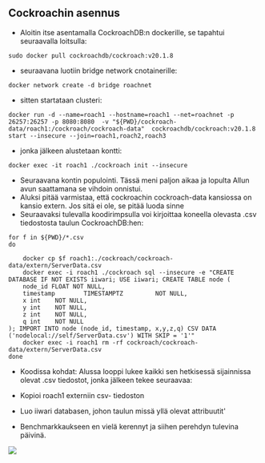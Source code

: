 ## Cockroachin asennus

- Aloitin itse asentamalla CockroachDB:n dockerille, se tapahtui seuraavalla loitsulla:

`sudo docker pull cockroachdb/cockroach:v20.1.8`

- seuraavana luotiin bridge network cnotainerille:

`docker network create -d bridge roachnet`

- sitten startataan clusteri:

`docker run -d --name=roach1 --hostname=roach1 --net=roachnet -p 26257:26257 -p 8080:8080  -v "${PWD}/cockroach-data/roach1:/cockroach/cockroach-data"  cockroachdb/cockroach:v20.1.8 start --insecure --join=roach1,roach2,roach3`

- jonka jälkeen alustetaan kontti:

`docker exec -it roach1 ./cockroach init --insecure`

- Seuraavana kontin populointi. Tässä meni paljon aikaa ja lopulta Allun avun saattamana se vihdoin onnistui.
- Aluksi pitää varmistaa, että cockroachin cockroach-data kansiossa on kansio extern. Jos sitä ei ole, se pitää luoda sinne
- Seuraavaksi tulevalla koodirimpsulla voi kirjoittaa koneella olevasta .csv tiedostosta taulun CockroachDB:hen:

```
for f in ${PWD}/*.csv
do
   
    docker cp $f roach1:./cockroach/cockroach-data/extern/ServerData.csv
    docker exec -i roach1 ./cockroach sql --insecure -e "CREATE DATABASE IF NOT EXISTS iiwari; USE iiwari; CREATE TABLE node (
    node_id FLOAT NOT NULL,
    timestamp        TIMESTAMPTZ         NOT NULL,
    x int    NOT NULL,
    y int    NOT NULL,
    z int    NOT NULL,
    q int    NOT NULL
); IMPORT INTO node (node_id, timestamp, x,y,z,q) CSV DATA ('nodelocal://self/ServerData.csv') WITH SKIP = '1'"
    docker exec -i roach1 rm -rf cockroach/cockroach-data/extern/ServerData.csv
done
```
- Koodissa kohdat: Alussa looppi lukee kaikki sen hetkisessä sijainnissa olevat .csv tiedostot, jonka jälkeen tekee seuraavaa:
- Kopioi roach1 externiin csv- tiedoston
- Luo iiwari databasen, johon taulun missä yllä olevat attribuutit'

- Benchmarkkaukseen en vielä kerennyt ja siihen perehdyn tulevina päivinä.

![](https://gitlab.dclabra.fi/wiki/uploads/upload_1f0bb1c7f0d7d30b9268c24a4d5bb5b1.png)

